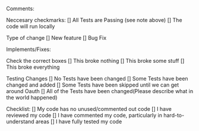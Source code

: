 Comments:


Neccesary checkmarks:
[] All Tests are Passing (see note above)
[] The code will run locally

Type of change
[] New feature
[] Bug Fix

Implements/Fixes:

Check the correct boxes
[] This broke nothing
[] This broke some stuff
[] This broke everything

Testing Changes
[] No Tests have been changed
[] Some Tests have been changed and added
[] Some Tests have been skipped until we can get around Oauth
[] All of the Tests have been changed(Please describe what in the world happened)

Checklist:
[] My code has no unused/commented out code
[] I have reviewed my code
[] I have commented my code, particularly in hard-to-understand areas
[] I have fully tested my code
